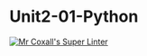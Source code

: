 # Unit2-01-Python
[![Mr Coxall's Super Linter](https://github.com/ICS3U-Programming-JessahT/Unit2-01-Python/workflows/Mr%20Coxall's%20Super%20Linter/badge.svg)](https://github.com/ICS3U-Programming-JessahT/Unit2-01-Python/actions/)
